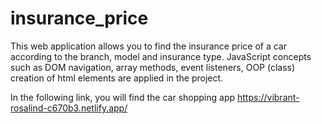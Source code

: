 # insurance_price
This web application allows you to find the insurance price of a car according to the branch, model and insurance type.
JavaScript concepts such as DOM navigation, array methods, event listeners, OOP (class) creation of html elements are applied in the project.

In the following link, you will find the car shopping app https://vibrant-rosalind-c670b3.netlify.app/
